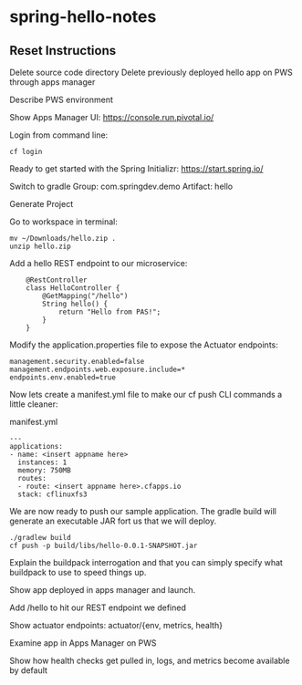 # spring-hello-notes

Reset Instructions
------------------
Delete source code directory
Delete previously deployed hello app on PWS through apps manager


Describe PWS environment

Show Apps Manager UI: https://console.run.pivotal.io/

Login from command line:

```
cf login
```

Ready to get started with the Spring Initializr: https://start.spring.io/

Switch to gradle
Group: com.springdev.demo
Artifact: hello

Generate Project

Go to workspace in terminal:

```
mv ~/Downloads/hello.zip .
unzip hello.zip
```

Add a hello REST endpoint to our microservice:

```
	@RestController
	class HelloController {
		@GetMapping("/hello")
		String hello() {
			return "Hello from PAS!";
		}
	}
```

Modify the application.properties file to expose the Actuator endpoints:

```
management.security.enabled=false
management.endpoints.web.exposure.include=*
endpoints.env.enabled=true
```

Now lets create a manifest.yml file to make our cf push CLI commands a little cleaner:

manifest.yml
```
---
applications:
- name: <insert appname here>
  instances: 1
  memory: 750MB
  routes:
  - route: <insert appname here>.cfapps.io
  stack: cflinuxfs3
```

We are now ready to push our sample application. The gradle build will generate an executable JAR fort us that we will deploy.

```
./gradlew build
cf push -p build/libs/hello-0.0.1-SNAPSHOT.jar
```

Explain the buildpack interrogation and that you can simply specify what buildpack to use to speed things up.

Show app deployed in apps manager and launch.

Add /hello to hit our REST endpoint we defined

Show actuator endpoints: actuator/{env, metrics, health}

Examine app in Apps Manager on PWS

Show how health checks get pulled in, logs, and metrics become available by default




